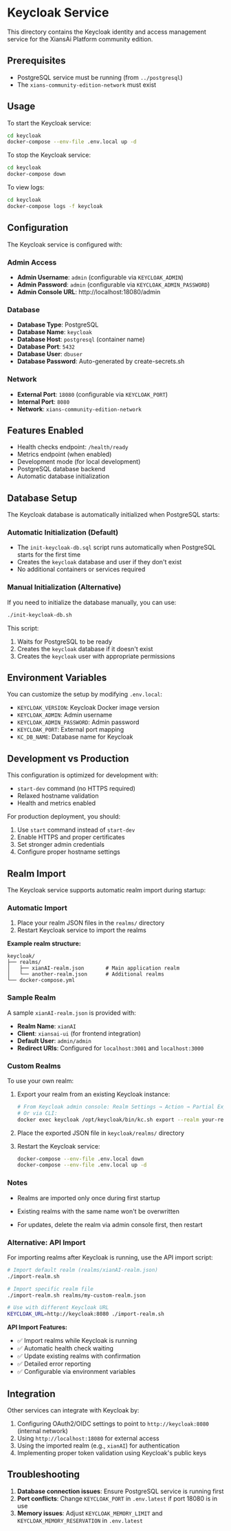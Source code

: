 # Keycloak Service

This directory contains the Keycloak identity and access management service for the XiansAi Platform community edition.

## Prerequisites

- PostgreSQL service must be running (from `../postgresql`)
- The `xians-community-edition-network` must exist

## Usage

To start the Keycloak service:

```bash
cd keycloak
docker-compose --env-file .env.local up -d
```

To stop the Keycloak service:

```bash
cd keycloak
docker-compose down
```

To view logs:

```bash
cd keycloak
docker-compose logs -f keycloak
```

## Configuration

The Keycloak service is configured with:

### Admin Access
- **Admin Username**: `admin` (configurable via `KEYCLOAK_ADMIN`)
- **Admin Password**: `admin` (configurable via `KEYCLOAK_ADMIN_PASSWORD`)
- **Admin Console URL**: http://localhost:18080/admin

### Database
- **Database Type**: PostgreSQL
- **Database Name**: `keycloak`
- **Database Host**: `postgresql` (container name)
- **Database Port**: `5432`
- **Database User**: `dbuser`
- **Database Password**: Auto-generated by create-secrets.sh

### Network
- **External Port**: `18080` (configurable via `KEYCLOAK_PORT`)
- **Internal Port**: `8080`
- **Network**: `xians-community-edition-network`

## Features Enabled

- Health checks endpoint: `/health/ready`
- Metrics endpoint (when enabled)
- Development mode (for local development)
- PostgreSQL database backend
- Automatic database initialization

## Database Setup

The Keycloak database is automatically initialized when PostgreSQL starts:

### Automatic Initialization (Default)
- The `init-keycloak-db.sql` script runs automatically when PostgreSQL starts for the first time
- Creates the `keycloak` database and user if they don't exist
- No additional containers or services required

### Manual Initialization (Alternative)
If you need to initialize the database manually, you can use:
```bash
./init-keycloak-db.sh
```

This script:
1. Waits for PostgreSQL to be ready
2. Creates the `keycloak` database if it doesn't exist
3. Creates the `keycloak` user with appropriate permissions

## Environment Variables

You can customize the setup by modifying `.env.local`:

- `KEYCLOAK_VERSION`: Keycloak Docker image version
- `KEYCLOAK_ADMIN`: Admin username
- `KEYCLOAK_ADMIN_PASSWORD`: Admin password
- `KEYCLOAK_PORT`: External port mapping
- `KC_DB_NAME`: Database name for Keycloak


## Development vs Production

This configuration is optimized for development with:
- `start-dev` command (no HTTPS required)
- Relaxed hostname validation
- Health and metrics enabled

For production deployment, you should:
1. Use `start` command instead of `start-dev`
2. Enable HTTPS and proper certificates
3. Set stronger admin credentials
4. Configure proper hostname settings

## Realm Import

The Keycloak service supports automatic realm import during startup:

### Automatic Import
1. Place your realm JSON files in the `realms/` directory
2. Restart Keycloak service to import the realms

**Example realm structure:**
```
keycloak/
├── realms/
│   ├── xianAI-realm.json       # Main application realm
│   └── another-realm.json      # Additional realms
└── docker-compose.yml
```

### Sample Realm
A sample `xianAI-realm.json` is provided with:
- **Realm Name**: `xianAI`
- **Client**: `xiansai-ui` (for frontend integration)
- **Default User**: `admin/admin`
- **Redirect URIs**: Configured for `localhost:3001` and `localhost:3000`

### Custom Realms
To use your own realm:
1. Export your realm from an existing Keycloak instance:
   ```bash
   # From Keycloak admin console: Realm Settings → Action → Partial Export
   # Or via CLI:
   docker exec keycloak /opt/keycloak/bin/kc.sh export --realm your-realm --file /tmp/realm.json
   ```

2. Place the exported JSON file in `keycloak/realms/` directory

3. Restart the Keycloak service:

   ```bash
   docker-compose --env-file .env.local down
   docker-compose --env-file .env.local up -d
   ```

### Notes
- Realms are imported only once during first startup

- Existing realms with the same name won't be overwritten
- For updates, delete the realm via admin console first, then restart

### Alternative: API Import
For importing realms after Keycloak is running, use the API import script:

```bash
# Import default realm (realms/xianAI-realm.json)
./import-realm.sh

# Import specific realm file
./import-realm.sh realms/my-custom-realm.json

# Use with different Keycloak URL
KEYCLOAK_URL=http://keycloak:8080 ./import-realm.sh
```

**API Import Features:**
- ✅ Import realms while Keycloak is running
- ✅ Automatic health check waiting
- ✅ Update existing realms with confirmation
- ✅ Detailed error reporting
- ✅ Configurable via environment variables

## Integration

Other services can integrate with Keycloak by:

1. Configuring OAuth2/OIDC settings to point to `http://keycloak:8080` (internal network)
2. Using `http://localhost:18080` for external access  
3. Using the imported realm (e.g., `xianAI`) for authentication
4. Implementing proper token validation using Keycloak's public keys

## Troubleshooting

1. **Database connection issues**: Ensure PostgreSQL service is running first
2. **Port conflicts**: Change `KEYCLOAK_PORT` in `.env.latest` if port 18080 is in use
3. **Memory issues**: Adjust `KEYCLOAK_MEMORY_LIMIT` and `KEYCLOAK_MEMORY_RESERVATION` in `.env.latest`
